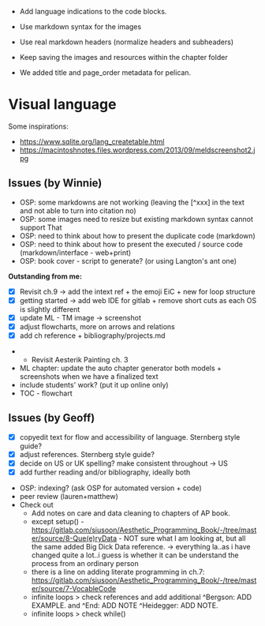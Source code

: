 - Add language indications to the code blocks.
- Use markdown syntax for the images
- Use real markdown headers (normalize headers and subheaders)
- Keep saving the images and resources within the chapter folder

- We added title and page_order metadata for pelican.

# Visual language

Some inspirations:
- <https://www.sqlite.org/lang_createtable.html>
- <https://macintoshnotes.files.wordpress.com/2013/09/meldscreenshot2.jpg>

## Issues (by Winnie)
- OSP: some markdowns are not working (leaving the [^xxx] in the text and not able to turn into citation no)
- OSP: some images need to resize but existing markdown syntax cannot support That
- OSP: need to think about how to present the duplicate code (markdown)
- OSP: need to think about how to present the executed / source code (markdown/interface - web+print)
- OSP: book cover - script to generate? (or using Langton's ant one)

**Outstanding from me:**
- [x] Revisit ch.9 -> add the intext ref + the emoji EiC + new for loop structure
- [x] getting started -> add web IDE for gitlab + remove short cuts as each OS is slightly different
- [x] update ML - TM image -> screenshot
- [x] adjust flowcharts, more on arrows and relations
- [x] add ch reference + bibliography/projects.md
- - Revisit Aesterik Painting ch. 3
- ML chapter: update the auto chapter generator both models + screenshots when we have a finalized text
- include students' work? (put it up online only)
- TOC - flowchart

## Issues (by Geoff)
- [x] copyedit text for flow and accessibility of language. Sternberg style guide?
- [x] adjust references. Sternberg style guide?
- [x] decide on US or UK spelling? make consistent throughout -> US
- [x] add further reading and/or bibliography, ideally both
- OSP: indexing? (ask OSP for automated version + code)
- peer review (lauren+matthew)
- Check out
    - Add notes on care and data cleaning to chapters of AP book.
    - except setup() - https://gitlab.com/siusoon/Aesthetic_Programming_Book/-/tree/master/source/8-Que(e)ryData - NOT sure what I am looking at, but all the same added Big Dick Data reference. -> everything la..as i have changed quite a lot..i guess is whether it can be understand the process from an ordinary person
    - there is a line on adding literate programming in ch.7: https://gitlab.com/siusoon/Aesthetic_Programming_Book/-/tree/master/source/7-VocableCode
    - infinite loops > check references and add additional ^Bergson: ADD EXAMPLE. and ^End: ADD NOTE ^Heidegger: ADD NOTE.
    - infinite loops > check while() 
